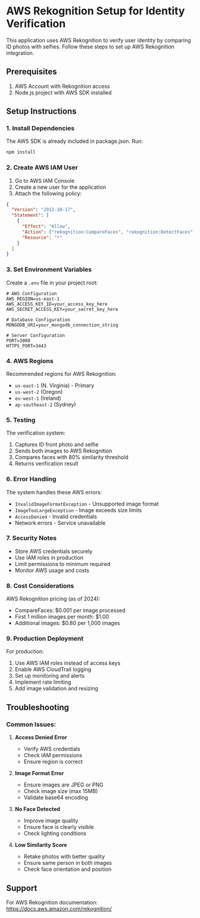 # AWS Rekognition Setup for Identity Verification

This application uses AWS Rekognition to verify user identity by comparing ID photos with selfies. Follow these steps to set up AWS Rekognition integration.

## Prerequisites

1. AWS Account with Rekognition access
2. Node.js project with AWS SDK installed

## Setup Instructions

### 1. Install Dependencies

The AWS SDK is already included in package.json. Run:

```bash
npm install
```

### 2. Create AWS IAM User

1. Go to AWS IAM Console
2. Create a new user for the application
3. Attach the following policy:

```json
{
  "Version": "2012-10-17",
  "Statement": [
    {
      "Effect": "Allow",
      "Action": ["rekognition:CompareFaces", "rekognition:DetectFaces"],
      "Resource": "*"
    }
  ]
}
```

### 3. Set Environment Variables

Create a `.env` file in your project root:

```env
# AWS Configuration
AWS_REGION=us-east-1
AWS_ACCESS_KEY_ID=your_access_key_here
AWS_SECRET_ACCESS_KEY=your_secret_key_here

# Database Configuration
MONGODB_URI=your_mongodb_connection_string

# Server Configuration
PORT=3000
HTTPS_PORT=3443
```

### 4. AWS Regions

Recommended regions for AWS Rekognition:

- `us-east-1` (N. Virginia) - Primary
- `us-west-2` (Oregon)
- `eu-west-1` (Ireland)
- `ap-southeast-2` (Sydney)

### 5. Testing

The verification system:

1. Captures ID front photo and selfie
2. Sends both images to AWS Rekognition
3. Compares faces with 80% similarity threshold
4. Returns verification result

### 6. Error Handling

The system handles these AWS errors:

- `InvalidImageFormatException` - Unsupported image format
- `ImageTooLargeException` - Image exceeds size limits
- `AccessDenied` - Invalid credentials
- Network errors - Service unavailable

### 7. Security Notes

- Store AWS credentials securely
- Use IAM roles in production
- Limit permissions to minimum required
- Monitor AWS usage and costs

### 8. Cost Considerations

AWS Rekognition pricing (as of 2024):

- CompareFaces: $0.001 per image processed
- First 1 million images per month: $1.00
- Additional images: $0.80 per 1,000 images

### 9. Production Deployment

For production:

1. Use AWS IAM roles instead of access keys
2. Enable AWS CloudTrail logging
3. Set up monitoring and alerts
4. Implement rate limiting
5. Add image validation and resizing

## Troubleshooting

### Common Issues:

1. **Access Denied Error**

   - Verify AWS credentials
   - Check IAM permissions
   - Ensure region is correct

2. **Image Format Error**

   - Ensure images are JPEG or PNG
   - Check image size (max 15MB)
   - Validate base64 encoding

3. **No Face Detected**

   - Improve image quality
   - Ensure face is clearly visible
   - Check lighting conditions

4. **Low Similarity Score**
   - Retake photos with better quality
   - Ensure same person in both images
   - Check face orientation and position

## Support

For AWS Rekognition documentation:
https://docs.aws.amazon.com/rekognition/

